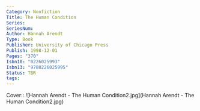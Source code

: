 ```yaml
---
Category: Nonfiction
Title: The Human Condition
Series: 
SeriesNum: 
Author: Hannah Arendt
Type: Book
Publisher: University of Chicago Press
Publish: 1998-12-01
Pages: "370"
Isbn10: "0226025993"
Isbn13: "9780226025995"
Status: TBR
tags: 
---
```


Cover:: ![Hannah Arendt - The Human Condition2.jpg](Hannah Arendt - The Human Condition2.jpg)






